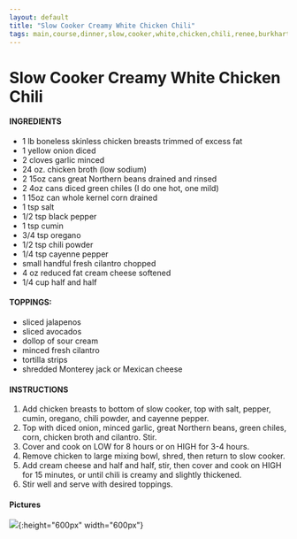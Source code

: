 ```yaml
---
layout: default
title: "Slow Cooker Creamy White Chicken Chili"
tags: main,course,dinner,slow,cooker,white,chicken,chili,renee,burkhart
---
```

# Slow Cooker Creamy White Chicken Chili

#### INGREDIENTS
- 1 lb boneless skinless chicken breasts trimmed of excess fat
- 1 yellow onion diced
- 2 cloves garlic minced
- 24 oz. chicken broth (low sodium)
- 2 15oz cans great Northern beans drained and rinsed
- 2 4oz cans diced green chiles (I do one hot, one mild)
- 1 15oz can whole kernel corn drained
- 1 tsp salt
- 1/2 tsp black pepper
- 1 tsp cumin
- 3/4 tsp oregano
- 1/2 tsp chili powder
- 1/4 tsp cayenne pepper
- small handful fresh cilantro chopped
- 4 oz reduced fat cream cheese softened
- 1/4 cup half and half

#### TOPPINGS:
- sliced jalapenos
- sliced avocados
- dollop of sour cream
- minced fresh cilantro
- tortilla strips
- shredded Monterey jack or Mexican cheese

#### INSTRUCTIONS
1. Add chicken breasts to bottom of slow cooker, top with salt, pepper, cumin, oregano, chili powder, and cayenne pepper.
2. Top with diced onion, minced garlic, great Northern beans, green chiles, corn, chicken broth and cilantro. Stir.
3. Cover and cook on LOW for 8 hours or on HIGH for 3-4 hours.
4. Remove chicken to large mixing bowl, shred, then return to slow cooker.
5. Add cream cheese and half and half, stir, then cover and cook on HIGH for 15 minutes, or until chili is creamy and slightly thickened.
6. Stir well and serve with desired toppings.

#### Pictures
![]({{site.github.url}}/MainDishes/Images/SlowCookerCreamyWhiteChickenChili.jpg){:height="600px" width="600px"}
